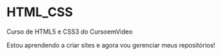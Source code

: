 # HTML_CSS
Curso de HTML5 e CSS3 do CursoemVideo

Estou aprendendo a criar sites e agora vou gerenciar meus repositórios!